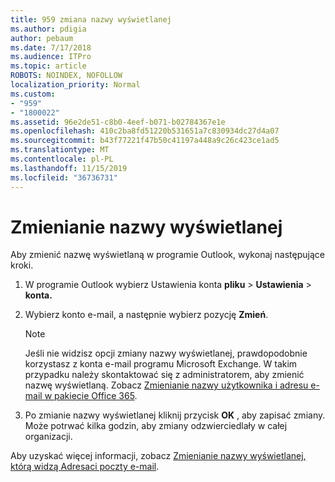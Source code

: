 ```yaml
---
title: 959 zmiana nazwy wyświetlanej
ms.author: pdigia
author: pebaum
ms.date: 7/17/2018
ms.audience: ITPro
ms.topic: article
ROBOTS: NOINDEX, NOFOLLOW
localization_priority: Normal
ms.custom:
- "959"
- "1800022"
ms.assetid: 96e2de51-c8b0-4eef-b071-b02784367e1e
ms.openlocfilehash: 410c2ba8fd51220b531651a7c830934dc27d4a07
ms.sourcegitcommit: b43f77221f47b50c41197a448a9c26c423ce1ad5
ms.translationtype: MT
ms.contentlocale: pl-PL
ms.lasthandoff: 11/15/2019
ms.locfileid: "36736731"
---
```

# <a name="change-your-display-name"></a>Zmienianie nazwy wyświetlanej
  
Aby zmienić nazwę wyświetlaną w programie Outlook, wykonaj następujące kroki.
  
1. W programie Outlook wybierz Ustawienia konta **pliku** \> **Ustawienia** \> **konta.**

2. Wybierz konto e-mail, a następnie wybierz pozycję **Zmień**.

    > [!NOTE]
    > Jeśli nie widzisz opcji zmiany nazwy wyświetlanej, prawdopodobnie korzystasz z konta e-mail programu Microsoft Exchange. W takim przypadku należy skontaktować się z administratorem, aby zmienić nazwę wyświetlaną. Zobacz [Zmienianie nazwy użytkownika i adresu e-mail w pakiecie Office 365](https://docs.microsoft.com/office365/admin/add-users/change-a-user-name-and-email-address).
  
3. Po zmianie nazwy wyświetlanej kliknij przycisk **OK** , aby zapisać zmiany. Może potrwać kilka godzin, aby zmiany odzwierciedlały w całej organizacji.

Aby uzyskać więcej informacji, zobacz [Zmienianie nazwy wyświetlanej, którą widzą Adresaci poczty e-mail](https://support.office.com/article/2b53331a-ba2a-4803-88dc-ac9fe376c8a9.aspx).
  